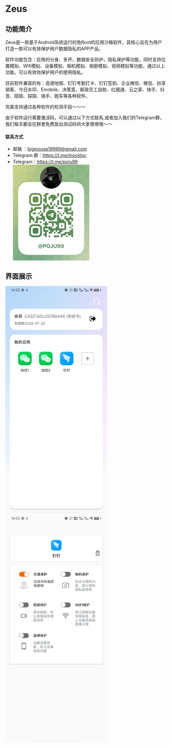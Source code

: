 # Zeus



## 功能简介

Zeus是一款基于Android系统运行的免Root的应用沙箱软件，其核心旨在为用户打造一款可以有效保护用户数据隐私的APP产品，<br>

软件功能包含：应用的分身、多开，数据安全防护，隐私保护等功能，同时支持位置模拟、Wifi模拟、设备模拟、相机模拟、相册模拟、视频模拟等功能，通过以上功能，可以有效地保护用户的使用隐私。<br>

目前软件兼容的有：高德地图、钉钉考勤打卡、钉钉签到、企业微信、微信、纷享销客、今日水印、Emobile、决策意、邮政员工自助、红圈通、云之家、快手、抖音、陌陌、探探、骑手、跑车等各种软件。<br>

完美支持通过各种软件的检测手段～～～

由于软件运行需要激活码，可以通过以下方式联系,或者加入我们的Telegram群，我们每天都会在群里免费放出测试码供大家使用哦～～

#### 联系方式
-  邮箱 ：bigmouse19999@gmail.com
- Telegram 群：https://t.me/mockloc<br>
- Telegram：https://t.me/poju99<br>
  <img src="https://github.com/BigMouse19999/CloneApp/blob/main/img/t_me-poju99.jpg" width="240px">

## 界面展示
  <img src="https://github.com/BigMouse19999/CloneApp/blob/main/img/Screenshot_20240806_145259.jpg?raw=true" width="320px">
  <img src="https://github.com/BigMouse19999/CloneApp/blob/main/img/Screenshot_20240806_145328.jpg?raw=true" width="320px">




